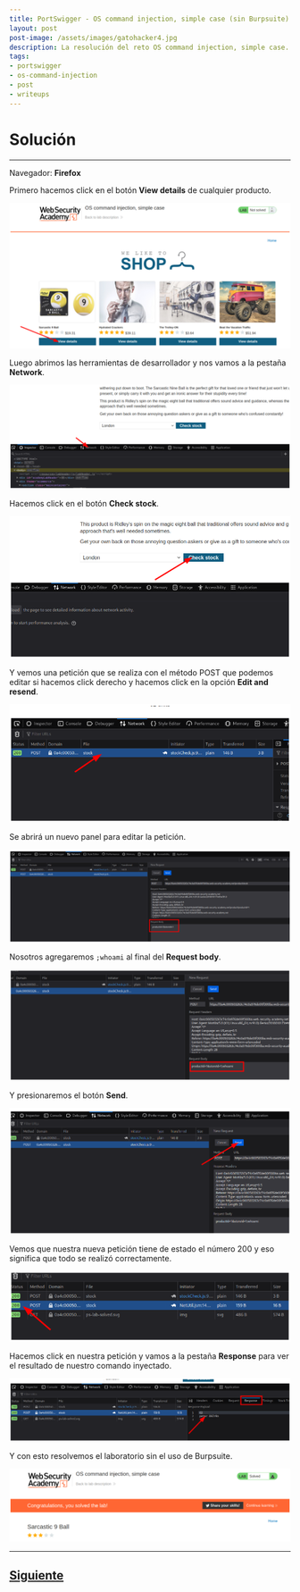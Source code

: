 ```yaml
---
title: PortSwigger - OS command injection, simple case (sin Burpsuite).
layout: post
post-image: /assets/images/gatohacker4.jpg 
description: La resolución del reto OS command injection, simple case.
tags:
- portswigger
- os-command-injection
- post
- writeups
---
```

# Solución
---

Navegador: **Firefox**

Primero hacemos click en el botón **View details** de cualquier producto.

![](/images/images-portswigger-osci/lab1-1.png)

Luego abrimos las herramientas de desarrollador y nos vamos a la pestaña **Network**.

![](/images/images-portswigger-osci/lab1-2.png)

Hacemos click en el botón **Check stock**.

![](/images/images-portswigger-osci/lab1-3.png)

Y vemos una petición que se realiza con el método POST que podemos editar si hacemos click derecho y hacemos click en la opción **Edit and resend**.

![](/images/images-portswigger-osci/lab1-4.png)

Se abrirá un nuevo panel para editar la petición.

![](/images/images-portswigger-osci/lab1-5.png)

 Nosotros agregaremos `;whoami` al final del **Request body**.

![](/images/images-portswigger-osci/lab1-6.png)

Y presionaremos el botón **Send**.

![](/images/images-portswigger-osci/lab1-7.png)

Vemos que nuestra nueva petición tiene de estado el número 200 y eso significa que todo se realizó correctamente.

![](/images/images-portswigger-osci/lab1-8.png)

Hacemos click en nuestra petición y vamos a la pestaña **Response** para ver el resultado de nuestro comando inyectado.

![](/images/images-portswigger-osci/lab1-9.png)

Y con esto resolvemos el laboratorio sin el uso de Burpsuite.

![](/images/images-portswigger-osci/lab1-10.png)



---

## [Siguiente](/blind-os-command-injection-with-time-delays)